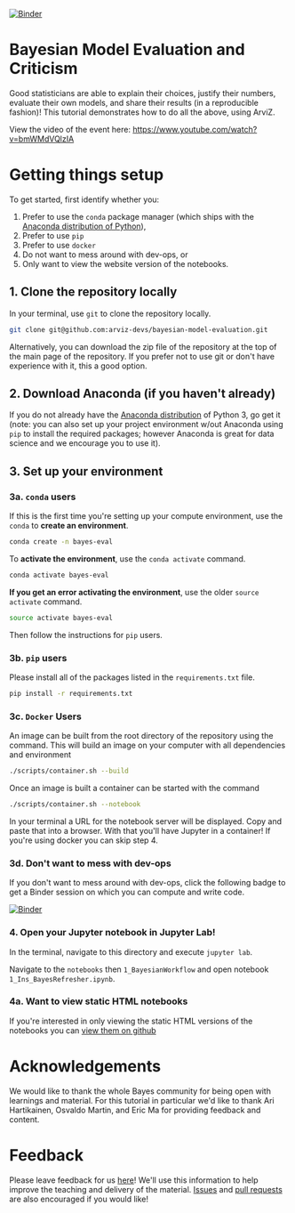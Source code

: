 [![Binder](https://mybinder.org/badge.svg)](https://mybinder.org/v2/gh/arviz-devs/bayesian-model-evaluation/master)

# Bayesian Model Evaluation and Criticism

Good statisticians are able to explain their choices, justify their numbers,
evaluate their own models, and share their results (in a reproducible fashion)! 
This tutorial demonstrates how to do all the above, using ArviZ.

View the video of the event here:
https://www.youtube.com/watch?v=bmWMdVQlzIA


# Getting things setup

To get started, first identify whether you:

1. Prefer to use the `conda` package manager (which ships with the [Anaconda distribution of Python](https://www.anaconda.com/)), 
2. Prefer to use `pip`
3. Prefer to use `docker`
4. Do not want to mess around with dev-ops, or
5. Only want to view the website version of the notebooks.

## 1. Clone the repository locally

In your terminal, use `git` to clone the repository locally.

```bash
git clone git@github.com:arviz-devs/bayesian-model-evaluation.git 
```

Alternatively, you can download the zip file of the repository at the top of the main page of the repository. If you prefer not to use git or don't have experience with it, this a good option.

## 2. Download Anaconda (if you haven't already)

If you do not already have the [Anaconda distribution](https://www.anaconda.com/download/) of Python 3, go get it (note: you can also set up your project environment w/out Anaconda using `pip` to install the required packages; however Anaconda is great for data science and we encourage you to use it).

## 3. Set up your environment

### 3a. `conda` users

If this is the first time you're setting up your compute environment, use the `conda` to **create an environment**.

```bash
conda create -n bayes-eval
```

To **activate the environment**, use the `conda activate` command.

```bash
conda activate bayes-eval
```

**If you get an error activating the environment**, use the older `source activate` command.

```bash
source activate bayes-eval
```

Then follow the instructions for `pip` users.

### 3b. `pip` users

Please install all of the packages listed in the `requirements.txt` file.

```bash
pip install -r requirements.txt
```

### 3c. `Docker` Users

An image can be built from the root directory of the repository using the command.
This will build an image on your computer with all dependencies and environment
```bash
./scripts/container.sh --build
```

Once an image is built a container can be started with the command
```bash
./scripts/container.sh --notebook
```

In your terminal a URL for the notebook server will be displayed. Copy
and paste that into a browser. With that you'll have Jupyter in a container!
If you're using docker you can skip step 4.

### 3d. Don't want to mess with dev-ops

If you don't want to mess around with dev-ops, click the following badge to get a Binder session on which you can compute and write code.

[![Binder](https://mybinder.org/badge.svg)](https://mybinder.org/v2/gh/arviz-devs/bayesian-model-evaluation/master)


### 4. Open your Jupyter notebook in Jupyter Lab!

In the terminal, navigate to this directory and execute `jupyter lab`.

Navigate to the `notebooks` then `1_BayesianWorkflow` and open notebook 
`1_Ins_BayesRefresher.ipynb`.

### 4a. Want to view static HTML notebooks

If you're interested in only viewing the static HTML versions of the notebooks 
you can [view them on github](https://github.com/arviz-devs/bayesian-model-evaluation/tree/master/notebooks)

# Acknowledgements
We would like to thank the whole Bayes community for being open with
learnings and material. For this tutorial in particular we'd like to thank
Ari Hartikainen, Osvaldo Martin, and Eric Ma for providing feedback and content.

# Feedback

Please leave feedback for us [here](https://forms.gle/cUStHUo5k9yZcrUn9)! 
We'll use this information to help improve the teaching and delivery of the material.
[Issues](https://github.com/arviz-devs/bayesian-model-evaluation/issues) and [pull requests](https://github.com/arviz-devs/bayesian-model-evaluation/pulls) are also encouraged if you would like!

